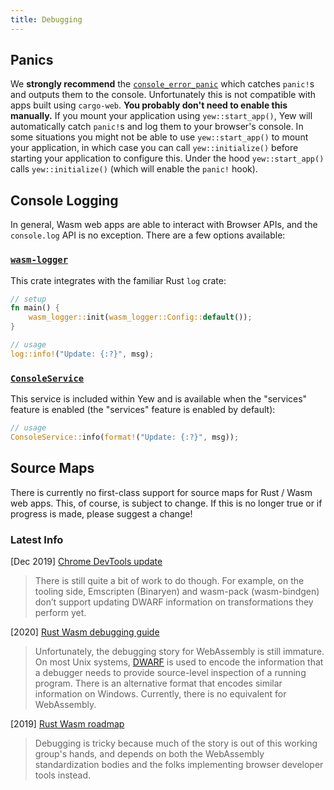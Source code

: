 ```yaml
---
title: Debugging
---
```


## Panics

We **strongly recommend** the [`console_error_panic`](https://github.com/rustwasm/console_error_panic_hook) 
which catches `panic!`s and outputs them to the console. Unfortunately this is not compatible with 
apps built using `cargo-web`. **You probably don't need to enable this manually.** If you mount your
application using `yew::start_app()`, Yew will automatically catch `panic!`s and log them to your 
browser's console. In some situations you might not be able to use `yew::start_app()` to mount your 
application, in which case you can call `yew::initialize()` before starting your application to
configure this. Under the hood `yew::start_app()` calls `yew::initialize()` (which will enable the 
`panic!` hook).

## Console Logging

In general, Wasm web apps are able to interact with Browser APIs, and the `console.log` API is no 
exception. There are a few options available:

### [`wasm-logger`](https://crates.io/crates/wasm-logger)

This crate integrates with the familiar Rust `log` crate:

```rust
// setup
fn main() {
    wasm_logger::init(wasm_logger::Config::default());
}

// usage
log::info!("Update: {:?}", msg);
```

### [`ConsoleService`](https://docs.rs/yew/latest/yew/services/console/struct.ConsoleService.html)

This service is included within Yew and is available when the "services" feature is enabled 
(the "services" feature is enabled by default):

```rust
// usage
ConsoleService::info(format!("Update: {:?}", msg));
```

## Source Maps

There is currently no first-class support for source maps for Rust / Wasm web apps. This, of course, is subject to change. If this is no longer true or if progress is made, please suggest a change!

### Latest Info

\[Dec 2019\] [Chrome DevTools update](https://developers.google.com/web/updates/2019/12/webassembly#the_future)

> There is still quite a bit of work to do though. For example, on the tooling side, Emscripten \(Binaryen\) and wasm-pack \(wasm-bindgen\) don’t support updating DWARF information on transformations they perform yet.

\[2020\] [Rust Wasm debugging guide](https://rustwasm.github.io/book/reference/debugging.html#using-a-debugger)

> Unfortunately, the debugging story for WebAssembly is still immature. On most Unix systems, [DWARF](http://dwarfstd.org/) is used to encode the information that a debugger needs to provide source-level inspection of a running program. There is an alternative format that encodes similar information on Windows. Currently, there is no equivalent for WebAssembly.

\[2019\] [Rust Wasm roadmap](https://rustwasm.github.io/rfcs/007-2019-roadmap.html#debugging)

> Debugging is tricky because much of the story is out of this working group's hands, and depends on both the WebAssembly standardization bodies and the folks implementing browser developer tools instead.
